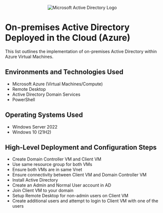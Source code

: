<p align="center">
<img src="https://i.imgur.com/pU5A58S.png" alt="Microsoft Active Directory Logo"/>
</p>

<h1>On-premises Active Directory Deployed in the Cloud (Azure)</h1>
This list outlines the implementation of on-premises Active Directory within Azure Virtual Machines.<br />



<h2>Environments and Technologies Used</h2>

- Microsoft Azure (Virtual Machines/Compute)
- Remote Desktop
- Active Directory Domain Services
- PowerShell

<h2>Operating Systems Used </h2>

- Windows Server 2022
- Windows 10 (21H2)

<h2>High-Level Deployment and Configuration Steps</h2>

- Create Domain Controller VM and Client VM
- Use same resource group for both VMs
- Ensure both VMs are in same Vnet
- Ensure connectivity between Client VM and Domain Controller VM
- Install Active Directory
- Create an Admin and Normal User account in AD
- Join Client VM to your domain
- Setup Remote Desktop for non-admin users on Client VM
- Create additional users and attempt to login to Client VM with one of the users

